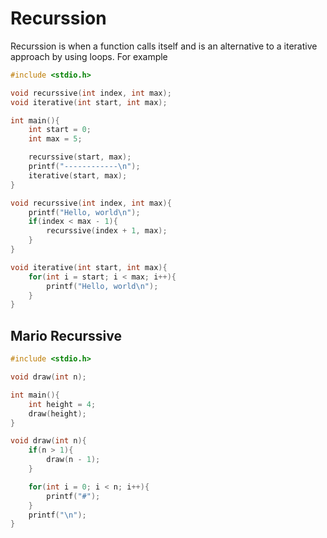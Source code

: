 # Recurssion

Recurssion is when a function calls itself and is an alternative to a iterative approach by using loops. For example

```c
#include <stdio.h>

void recurssive(int index, int max);
void iterative(int start, int max);

int main(){
    int start = 0;
    int max = 5;

    recurssive(start, max);
    printf("------------\n");
    iterative(start, max);
}

void recurssive(int index, int max){
    printf("Hello, world\n");
    if(index < max - 1){
        recurssive(index + 1, max);
    }
}

void iterative(int start, int max){
    for(int i = start; i < max; i++){
        printf("Hello, world\n");
    }
}
```

## Mario Recurssive

```c
#include <stdio.h>

void draw(int n);

int main(){
    int height = 4;
    draw(height);
}

void draw(int n){
    if(n > 1){
        draw(n - 1);
    }

    for(int i = 0; i < n; i++){
        printf("#");
    }
    printf("\n");
}
```
